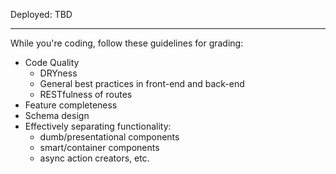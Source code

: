 Deployed: TBD

---

While you're coding, follow these guidelines for grading:

- Code Quality
  - DRYness
  - General best practices in front-end and back-end
  - RESTfulness of routes
- Feature completeness
- Schema design
- Effectively separating functionality:
  - dumb/presentational components
  - smart/container components
  - async action creators, etc.
